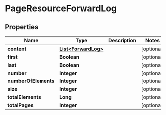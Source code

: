 
# PageResourceForwardLog

## Properties
Name | Type | Description | Notes
------------ | ------------- | ------------- | -------------
**content** | [**List&lt;ForwardLog&gt;**](ForwardLog.md) |  |  [optional]
**first** | **Boolean** |  |  [optional]
**last** | **Boolean** |  |  [optional]
**number** | **Integer** |  |  [optional]
**numberOfElements** | **Integer** |  |  [optional]
**size** | **Integer** |  |  [optional]
**totalElements** | **Long** |  |  [optional]
**totalPages** | **Integer** |  |  [optional]



